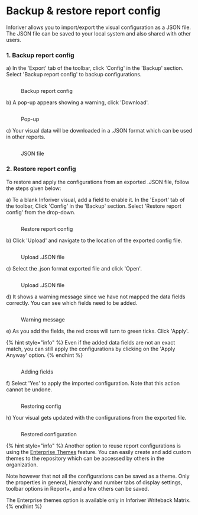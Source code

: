 # Backup & restore report config

Inforiver allows you to import/export the visual configuration as a JSON file. The JSON file can be saved to your local system and also shared with other users.

### 1. Backup report config

a) In the 'Export' tab of the toolbar, click 'Config' in the 'Backup' section. Select 'Backup report config' to backup configurations.

<figure><img src="../.gitbook/assets/Config1.png" alt=""><figcaption><p>Backup report config</p></figcaption></figure>

b) A pop-up appears showing a warning, click 'Download'.

<figure><img src="../.gitbook/assets/Download (1).png" alt=""><figcaption><p>Pop-up</p></figcaption></figure>

c) Your visual data will be downloaded in a .JSON format which can be used in other reports.

<figure><img src="../.gitbook/assets/json.png" alt=""><figcaption><p>JSON file</p></figcaption></figure>

### 2. Restore report config

To restore and apply the configurations from an exported .JSON file, follow the steps given below:

a) To a blank Inforiver visual, add a field to enable it. In the 'Export' tab of the toolbar, Click 'Config' in the 'Backup' section. Select 'Restore report config' from the drop-down.

<figure><img src="../.gitbook/assets/restore (2).png" alt=""><figcaption><p>Restore report config</p></figcaption></figure>

b)  Click 'Upload' and navigate to the location of the exported config file.

<figure><img src="../.gitbook/assets/Upload.png" alt=""><figcaption><p>Upload .JSON file</p></figcaption></figure>

c) Select the .json format exported file and click 'Open'.

<figure><img src="../.gitbook/assets/Json.png" alt=""><figcaption><p>Upload .JSON file</p></figcaption></figure>

d) It shows a warning message since we have not mapped the data fields correctly. You can see which fields need to be added.

<figure><img src="../.gitbook/assets/Warning (1).png" alt=""><figcaption><p>Warning message</p></figcaption></figure>

e) As you add the fields, the red cross will turn to green ticks. Click 'Apply'.

{% hint style="info" %}
Even if the added data fields are not an exact match, you can still apply the configurations by clicking on the 'Apply Anyway' option. &#x20;
{% endhint %}

<figure><img src="../.gitbook/assets/Green.png" alt=""><figcaption><p>Adding fields</p></figcaption></figure>

f) Select 'Yes' to apply the imported configuration. Note that this action cannot be undone.

<figure><img src="../.gitbook/assets/Restore config.png" alt=""><figcaption><p>Restoring config</p></figcaption></figure>

h) Your visual gets updated with the configurations from the exported file.

<figure><img src="../.gitbook/assets/Restored file.png" alt=""><figcaption><p>Restored configuration</p></figcaption></figure>

{% hint style="info" %}
Another option to reuse report configurations is using the [Enterprise Themes](enterprise-themes.md) feature. You can easily create and add custom themes to the repository which can be accessed by others in the organization.&#x20;

Note however that not all the configurations can be saved as a theme. Only the properties in general, hierarchy and number tabs of display settings, toolbar options in Report+, and a few others can be saved.&#x20;

The Enterprise themes option is available only in Inforiver Writeback Matrix.&#x20;
{% endhint %}
